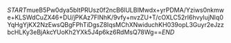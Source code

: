 $START$mueB5Pw0dya5bItPRUsz0f2ncB6lULBIMwdx+yrPDMA/Yziws0nkmwe+KLSWdCuZX46+DU/jPKAz7FlNhK/9vfy+nvzZU+T/cOXLC52rI6hvyIujNIq0YqHgYjKX2NzEwsQBgFPhTiDgsZ8IqsMChXNwiduchKH039opL3Guyr2eJzzbcHLKy3eBjAkcYUoKh2YXk5J4p6kz6RdMsQ78Wg==$END$
